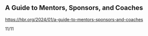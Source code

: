 ## A Guide to Mentors, Sponsors, and Coaches

https://hbr.org/2024/01/a-guide-to-mentors-sponsors-and-coaches

11/11